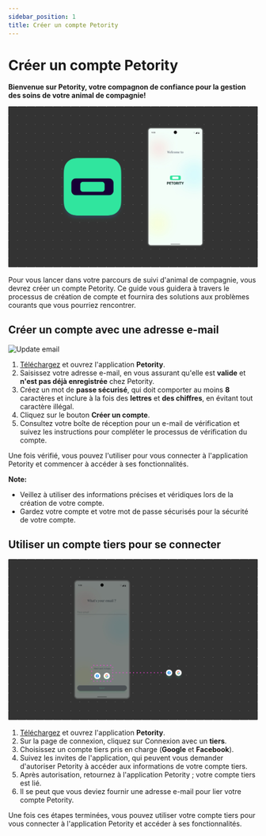 ```yaml
---
sidebar_position: 1
title: Créer un compte Petority
---
```


# Créer un compte Petority
**Bienvenue sur Petority, votre compagnon de confiance pour la gestion des soins de votre animal de compagnie!**

![Update email](/img/manage-account/Welcome.jpg)

Pour vous lancer dans votre parcours de suivi d'animal de compagnie, vous devrez créer un compte Petority. Ce guide vous guidera à travers le processus de création de compte et fournira des solutions aux problèmes courants que vous pourriez rencontrer.
## Créer un compte avec une adresse e-mail
![Update email](/img/manage-account/Email.gif)

1. [Téléchargez](/docs/petority/get-to-know/intro) et ouvrez l'application **Petority**.
2. Saisissez votre adresse e-mail, en vous assurant qu'elle est **valide** et **n'est pas déjà enregistrée** chez Petority.
3. Créez un mot de **passe sécurisé**, qui doit comporter au moins **8** caractères et inclure à la fois des **lettres** et **des chiffres**, en évitant tout caractère illégal.
4. Cliquez sur le bouton **Créer un compte**.
5. Consultez votre boîte de réception pour un e-mail de vérification et suivez les instructions pour compléter le processus de vérification du compte.

Une fois vérifié, vous pouvez l'utiliser pour vous connecter à l'application Petority et commencer à accéder à ses fonctionnalités.

**Note:**

+ Veillez à utiliser des informations précises et véridiques lors de la création de votre compte.
+ Gardez votre compte et votre mot de passe sécurisés pour la sécurité de votre compte.

## Utiliser un compte tiers pour se connecter
![Third-Party](/img/manage-account/Third-party.jpg)

1. [Téléchargez](/docs/petority/get-to-know/intro) et ouvrez l'application **Petority**.
2. Sur la page de connexion, cliquez sur Connexion avec un **tiers**.
3. Choisissez un compte tiers pris en charge (**Google** et **Facebook**).
4. Suivez les invites de l'application, qui peuvent vous demander d'autoriser Petority à accéder aux informations de votre compte tiers.
5. Après autorisation, retournez à l'application Petority ; votre compte tiers est lié.
6. Il se peut que vous deviez fournir une adresse e-mail pour lier votre compte Petority.

Une fois ces étapes terminées, vous pouvez utiliser votre compte tiers pour vous connecter à l'application Petority et accéder à ses fonctionnalités.

